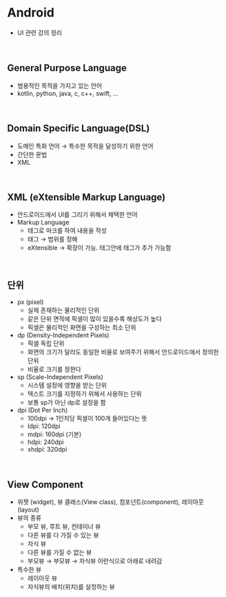 # Android

- UI 관련 강의 정리

<br>



## General Purpose Language

- 범용적인 목적을 가지고 있는 언어
- kotlin, python, java, c, c++, swift, ...

<br>



## Domain Specific Language(DSL)

- 도메인 특화 언어 → 특수한 목적을 달성하기 위한 언어
- 간단한 문법
- XML

<br>



## XML (eXtensible Markup Language)

- 안드로이드에서 UI를 그리기 위해서 채택한 언어
- Markup Language
  - 태그로 마크를 하여 내용을 작성
  - 태그 → 범위를 정해
  - eXtensible → 확장이 가능. 태그안에 태그가 추가 가능함

<br>



## 단위

- px (pixel)
  - 실제 존재하는 물리적인 단위
  - 같은 단위 면적에 픽셀이 많이 있을수록 해상도가 높다
  - 픽셀은 물리적인 화면을 구성하는 최소 단위
- dp (Density-Independent Pixels)
  - 픽셀 독립 단위
  - 화면의 크기가 달라도 동일한 비율로 보여주기 위해서 안드로이드에서 정의한 단위
  - 비율로 크기를 정한다
- sp (Scale-Independent Pixels)
  - 시스템 설정에 영향을 받는 단위
  - 텍스트 크기를 지정하기 위해서 사용하는 단위
  - 보통 sp가 아닌 dp로 설정을 함
- dpi (Dot Per Inch)
  - 100dpi → 1인치당 픽셀이 100개 들어있다는 뜻
  - ldpi: 120dpi
  - mdpi: 160dpi (기본)
  - hdpi: 240dpi
  - xhdpi: 320dpi

<br>



## View Component

- 위젯 (widget), 뷰 클래스(View class), 컴포넌트(component), 레이아웃(layout)
- 뷰의 종류
  - 부모 뷰, 루트 뷰, 컨테이너 뷰
  - 다른 뷰를 다 가질 수 있는 뷰
  - 자식 뷰
  - 다른 뷰를 가질 수 없는 뷰
  - 부모뷰 → 부모뷰 → 자식뷰 이런식으로 아래로 내려감
- 특수한 뷰
  - 레이아웃 뷰
  - 자식뷰의 배치(위치)를 설정하는 뷰

